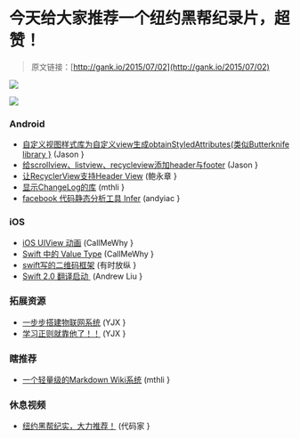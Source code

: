 # 今天给大家推荐一个纽约黑帮纪录片，超赞！

> 原文链接：[http://gank.io/2015/07/02](http://gank.io/2015/07/02)

![](http://ww3.sinaimg.cn/large/7a8aed7bgw1etlw75so1hj20qo0hsgpk.jpg)

![](http://ww4.sinaimg.cn/large/610dc034jw1etoa4ss6nlj20nf0d4764.jpg)

### Android

* [自定义视图样式库为自定义view生成obtainStyledAttributes(类似Butterknife library }](https://github.com/hzsweers/barber) (Jason }
* [给scrollview、listview、recycleview添加header与footer](https://github.com/lawloretienne/QuickReturn) (Jason }
* [让RecyclerView支持Header View](https://github.com/blipinsk/RecyclerViewHeader) (鲍永章 }
* [显示ChangeLog的库](https://github.com/gabrielemariotti/changeloglib) (mthli }
* [facebook 代码静态分析工具 Infer](http://infer.liaohuqiu.net/docs/getting) (andyiac }

### iOS

* [iOS UIView 动画](http://www.devtalking.com/articles/uiview) (CallMeWhy }
* [Swift 中的 Value Type](http://www.andrewcbancroft.com/2015/07/01/every) (CallMeWhy }
* [swift写的二维码框架](http://git.oschina.net/woshishui1243/QRCode_Swift) (有时放纵 }
* [Swift 2.0 翻译启动&nbsp;](https://github.com/numbbbbb/the) (Andrew Liu }

### 拓展资源

* [一步步搭建物联网系统](http://designiot.phodal.com/) (YJX }
* [学习正则就靠他了！！](http://deerchao.net/tutorials/regex/regex.htm) (YJX }

### 瞎推荐

* [一个轻量级的Markdown Wiki系统](https://github.com/zacharyvoase/markdoc) (mthli }

### 休息视频

* [纽约黑帮纪实，大力推荐！](http://www.bilibili.com/video/av2462954/) (代码家 }

